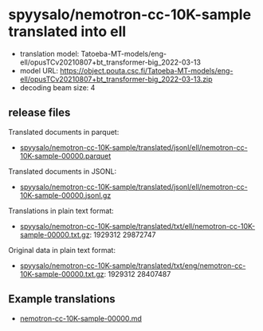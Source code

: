 # spyysalo/nemotron-cc-10K-sample translated into ell

* translation model: Tatoeba-MT-models/eng-ell/opusTCv20210807+bt_transformer-big_2022-03-13
* model URL: https://object.pouta.csc.fi/Tatoeba-MT-models/eng-ell/opusTCv20210807+bt_transformer-big_2022-03-13.zip
* decoding beam size: 4

## release files

Translated documents in parquet:
* [spyysalo/nemotron-cc-10K-sample/translated/jsonl/ell/nemotron-cc-10K-sample-00000.parquet](https://object.pouta.csc.fi/OELLM-synthetic/spyysalo/nemotron-cc-10K-sample/translated/jsonl/ell/nemotron-cc-10K-sample-00000.parquet)

Translated documents in JSONL:
* [spyysalo/nemotron-cc-10K-sample/translated/jsonl/ell/nemotron-cc-10K-sample-00000.jsonl.gz](https://object.pouta.csc.fi/OELLM-synthetic/spyysalo/nemotron-cc-10K-sample/translated/jsonl/ell/nemotron-cc-10K-sample-00000.jsonl.gz)

Translations in plain text format:
* [spyysalo/nemotron-cc-10K-sample/translated/txt/ell/nemotron-cc-10K-sample-00000.txt.gz](https://object.pouta.csc.fi/OELLM-synthetic/spyysalo/nemotron-cc-10K-sample/translated/txt/ell/nemotron-cc-10K-sample-00000.txt.gz): 1929312 29872747

Original data in plain text format:
* [spyysalo/nemotron-cc-10K-sample/translated/txt/eng/nemotron-cc-10K-sample-00000.txt.gz](https://object.pouta.csc.fi/OELLM-synthetic/spyysalo/nemotron-cc-10K-sample/translated/txt/eng/nemotron-cc-10K-sample-00000.txt.gz): 1929312 28407487


## Example translations

* [nemotron-cc-10K-sample-00000.md](nemotron-cc-10K-sample-00000.md)
